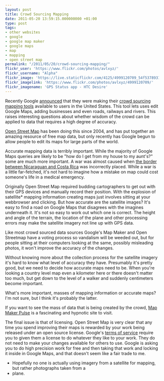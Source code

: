 ```yaml
---
layout: post
title: Crowd Sourcing Mapping
date: 2011-05-20 13:59:15.000000000 +01:00
type: post
tags:
- other websites
- google
- google map maker
- google maps
- map
- mapping
- open street map
permalink: "/2011/05/20/crowd-sourcing-mapping/"
flickr_user: 'https://www.flickr.com/photos/avlxyz/'
flickr_username: "Alpha"
flickr_image: 'https://live.staticflickr.com/4125/4999120709_54f5378931_w.jpg'
flickr_imagelink: 'https://www.flickr.com/photos/avlxyz/4999120709/'
flickr_imagename: 'GPS Status app - HTC Desire'
---
```

Recently Google 
[announced](http://googleblog.blogspot.com/2011/04/add-your-local-knowledge-to-map-with.html) that
they were making their [crowd sourcing mapping tools](http://www.google.com/mapmaker) available to
users in the United States. This tool lets uses edit Google Maps, adding businesses and even roads, railways
and rivers. This raises interesting questions about whether wisdom of the crowd can be applied to data that
requires a high degree of accuracy.

[Open Street Map](https://www.openstreetmap.org) has been doing this since 2004, and has put
together an amazing resource of free map data, but only recently has Google begun to allow people to edit its
maps for large parts of the world.

Accurate mapping data is terribly important. While the majority of Google Maps queries are likely to be "how
do I get from my house to my aunt's?" some are much more important. A war was almost caused when 
[the border
between Nicaraguan and Costa Rica](http://www.wired.com/dangerroom/2010/11/google-maps-error-blamed-for-nicaraguan-invasion/) was incorrectly placed. While a war is a little far-fetched, it's not
hard to imagine how a mistake on map could cost someone's life in a medical emergency.

Originally Open Street Map required budding cartographers to get out with their GPS devices and manually
record their position. With the explosion of satellite* mapping information creating maps just involves
sitting at your webbrowser and clicking. But how accurate are the satellite images? It's easy to find a road
on Google Maps that disagrees with the imagines underneath it. It's not so easy to work out which one is
correct. The height and angle of the terrain, the location of the plane and other processing errors may make
the satellite imagery not line up with GPS data.

Like most crowd sourced data sources Google's Map Maker and Open Streetmap have a voting process so vandalism
will be weeded out, but for people sitting at their computers looking at the same, possibly misleading photos,
it won't improve the accuracy of the changes.

Without knowing more about the collection process for the satellite imagery it's hard to know what level of
accuracy they have. Presumably it's pretty good, but we need to decide how accurate maps need to be. When
you're looking a country level map even a kilometer here or there doesn't matter too much, but get down to the
level of a walker and suddenly centimeters become important.

What's more important, masses of mapping information or accurate maps? I'm not sure, but I think it's probably
the latter.

If you want to see the mass of data that is being created by the crowd, 
[Map Maker Pulse](http://www.google.com/mapmaker/pulse) is a fascinating and hypnotic site to visit.

The final issue is that of licensing. Open Street Map is very clear that any time you spend improving their
maps is rewarded by your work being released under an open source license. Google's 
[terms of service](http://www.google.com/mapmaker/mapfiles/s/terms_mapmaker.html) require you to given
them a license to do whatever they like to your work. They do not need to make your changes available for
others to use. Google is asking you to do high precision work for free and then taking that work and locking
it inside in Google Maps, and that doesn't seem like a fair trade to me.

* Hopefully no one is actually using imagery from a satellite for mapping, but rather photographs taken from a
* plane.
